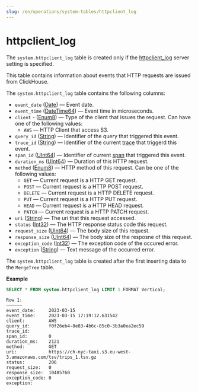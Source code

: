 ```yaml
---
slug: /en/operations/system-tables/httpclient_log
---
```

# httpclient_log

The `system.httpclient_log` table is created only if the [httpclient_log](../../operations/server-configuration-parameters/settings.md#server_configuration_parameters-httpclient-log) server setting is specified.

This table contains information about events that HTTP requests are issued from ClickHouse.

The `system.httpclient_log` table contains the following columns:

-   `event_date` ([Date](../../sql-reference/data-types/date.md)) — Event date.
-   `event_time` ([DateTime64](../../sql-reference/data-types/datetime.md)) — Event time in microseconds.
-   `client` - ([Enum8](../../sql-reference/data-types/enum.md)) — Type of the client that issues the request. Can have one of the following values:
    -   `AWS` — HTTP Client that access S3.
-   `query_id` ([String](../../sql-reference/data-types/string.md)) — Identifier of the query that triggered this event.
-   `trace_id` ([String](../../sql-reference/data-types/string.md)) — Identifier of the current [trace](opentelemetry_span_log.md) that triggerd this event.
-   `span_id` ([UInt64](../../sql-reference/data-types/string.md)) — Identifier of current [span](opentelemetry_span_log.md) that triggered this event.
-   `duration_ms` ([UInt64](../../sql-reference/data-types/int-uint.md)) — Duration of this HTTP request.
-   `method` ([Enum8](../../sql-reference/data-types/string.md)) — HTTP method of this request. Can be one of the following values:
    -   `GET` — Current request is a HTTP GET request.
    -   `POST` — Current request is a HTTP POST request.
    -   `DELETE` — Current request is a HTTP DELETE request.
    -   `PUT` — Current request is a HTTP PUT request.
    -   `HEAD` — Current request is a HTTP HEAD request.
    -   `PATCH` — Current request is a HTTP PATCH request.
-   `uri` ([String](../../sql-reference/data-types/string.md)) — The uri that this request accessed.
-   `status` ([Int32](../../sql-reference/data-types/int-uint.md)) — The HTTP response status code this request.
-   `request_size` ([UInt64](../../sql-reference/data-types/int-uint.md)) — The body size of this request.
-   `response_size` ([UInt64](../../sql-reference/data-types/int-uint.md)) — The body size of the resposne of this request.
-   `exception_code` ([Int32](../../sql-reference/data-types/int-uint.md)) — The exception code of the occured error.
-   `exception` ([String](../../sql-reference/data-types/string.md)) — Text message of the occurred error.

The `system.httpclient_log` table is created after the first inserting data to the `MergeTree` table.

**Example**

``` sql
SELECT * FROM system.httpclient_log LIMIT 1 FORMAT Vertical;
```

``` text
Row 1:
──────
event_date:     2023-03-15
event_time:     2023-03-15 17:19:12.631542
client:         AWS
query_id:       f0f26eb4-8e83-4b6c-85c0-3b3a0ea2ec59
trace_id:
span_id:        0
duration_ms:    2121
method:         GET
uri:            https://ch-nyc-taxi.s3.eu-west-3.amazonaws.com/tsv/trips_1.tsv.gz
status:         206
request_size:   0
response_size:  10485760
exception_code: 0
exception:
```

